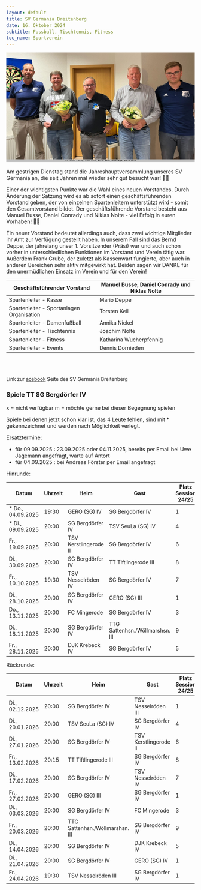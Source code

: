 ```yaml
---
layout: default
title: SV Germania Breitenberg
date: 16. Oktober 2024
subtitle: Fussball, Tischtennis, Fitness
toc_name: Sportverein
---
```


<a href="#" class="image featured"><img src="images/sv_germania_2024.jpg" alt="" /></a>
<p>
Am gestrigen Dienstag stand die Jahreshauptversammlung unseres SV Germania an, die seit Jahren mal wieder sehr gut besucht war! 👌🏻
</p>
<p>
Einer der wichtigsten Punkte war die Wahl eines neuen Vorstandes. Durch Änderung der Satzung wird es ab sofort einen geschäftsführenden Vorstand geben, der von einzelnen Spartenleitern unterstützt wird - somit den Gesamtvorstand bildet. Der geschäftsführende Vorstand besteht aus Manuel Busse, Daniel Conrady und Niklas Nolte - viel Erfolg in euren Vorhaben! ✊🏻							</p>
<p>
Ein neuer Vorstand bedeutet allerdings auch, dass zwei wichtige Mitglieder ihr Amt zur Verfügung gestellt haben. In unserem Fall sind das Bernd Deppe, der jahrelang unser 1. Vorsitzender (Präsi)  war und auch schon vorher in unterschiedlichen Funktionen im Vorstand und Verein tätig war. Außerdem Frank Grube,  der zuletzt als Kassenwart fungierte, aber auch in anderen Bereichen sehr aktiv mitgewirkt hat. Beiden sagen wir DANKE für den unermüdlichen Einsatz im Verein und für den Verein!
</p>

<p>
<table>
<thead>
<tr>
<th>Geschäftsführender Vorstand</th>
<th>Manuel Busse, Daniel Conrady und Niklas Nolte</th>
</tr>
</thead>
<tbody>
<tr>
<td>Spartenleiter - Kasse</td>
<td>Mario Deppe</td>
</tr>
<tr>
<td>Spartenleiter - Sportanlagen Organisation</td>
<td>Torsten Keil</td>
</tr>
<tr>
<td>Spartenleiter - Damenfußball</td>
<td>Annika Nickel</td>
</tr>
<tr>
<td>Spartenleiter - Tischtennis</td>
<td>Joachim Nolte</td>
</tr>
<tr>
<td>Spartenleiter - Fitness</td>
<td>Katharina Wucherpfennig</td>
</tr>
<tr>
<td>Spartenleiter - Events</td>
<td>Dennis Dornieden</td>
</tr>
</tbody>
</table>

</p>
<br><br>
<p><font size="2">Link zur <a href="https://www.facebook.com/profile.php?id=100063576277509" class="icon brands fa-facebook-f">acebook</a> Seite des SV Germania Breitenberg</font></p>


### Spiele TT SG Bergdörfer IV

x = nicht verfügbar
m = möchte gerne bei dieser Begegnung spielen

Spiele bei denen jetzt schon klar ist, das 4 Leute fehlen, sind mit * gekennzeichnet und werden nach Möglichkeit verlegt.

Ersatztermine:

- für 09.09.2025 : 23.09.2025 oder 04.11.2025, bereits per Email bei Uwe Jagemann angefragt, warte auf Antort
- für 04.09.2025 : bei Andreas Förster per Email angefragt

Hinrunde:

| Datum             | Uhrzeit | Heim                  | Gast                            | Platz Session 24/25 | DaC | WR  | OG  | DiC | AG  | MH  | MS  | IE  |
| ----------------- | ------- | --------------------- | ------------------------------- | ------------------- | --- | --- | --- | --- | --- | --- | --- | --- |
| * Do., 04.09.2025 | 19:30   | GERO (SG) IV          | SG Bergdörfer IV                | 1                   | x   | x   |     | x   |     | x   |     |     |
| * Di., 09.09.2025 | 20:00   | SG Bergdörfer IV      | TSV SeuLa (SG) IV               | 4                   | x   | x   | x   | x   |     |     |     |     |
| Fr., 19.09.2025   | 20:00   | TSV Kerstlingerode II | SG Bergdörfer IV                | 6                   |     |     |     | x   |     |     | x   | m   |
| Di., 30.09.2025   | 20:00   | SG Bergdörfer IV      | TT Tiftlingerode III            | 8                   |     |     |     |     |     | x   |     |     |
| Fr., 10.10.2025   | 19:30   | TSV Nesselröden IV    | SG Bergdörfer IV                | 7                   | x   |     |     |     |     | x   |     |     |
| Di., 28.10.2025   | 20:00   | SG Bergdörfer IV      | GERO (SG) III                   | 1                   | x   |     |     |     |     |     |     |     |
| Do., 13.11.2025   | 20:00   | FC Mingerode          | SG Bergdörfer IV                | 3                   |     |     |     |     |     |     |     |     |
| Di., 18.11.2025   | 20:00   | SG Bergdörfer IV      | TTG Sattenhsn./Wöllmarshsn. III | 9                   |     |     |     |     |     |     | x   | m   |
| Fr., 28.11.2025   | 20:00   | DJK Krebeck IV        | SG Bergdörfer IV                | 5                   |     |     |     | x   |     |     |     |     |


Rückrunde:

| Datum           | Uhrzeit | Heim                            | Gast                  | Platz Session 24/25 | DaC | WR  | OG  | DiC | AG  | MH  | MS  | IE  |
| --------------- | ------- | ------------------------------- | --------------------- | ------------------- | --- | --- | --- | --- | --- | --- | --- | --- |
| Di., 02.12.2025 | 20:00   | SG Bergdörfer IV                | TSV Nesselröden III   | 1                   |     |     |     |     |     |     |     |     |
| Di., 20.01.2026 | 20:00   | TSV SeuLa (SG) IV               | SG Bergdörfer IV      | 4                   |     |     |     |     |     |     |     |     |
| Di., 27.01.2026 | 20:00   | SG Bergdörfer IV                | TSV Kerstlingerode II | 6                   |     |     |     |     |     |     |     | m   |
| Fr., 13.02.2026 | 20:15   | TT Tiftlingerode III            | SG Bergdörfer IV      | 8                   |     |     |     |     |     |     |     |     |
| Di., 17.02.2026 | 20:00   | SG Bergdörfer IV                | TSV Nesselröden IV    | 7                   |     |     |     |     |     |     |     |     |
| Fr., 27.02.2026 | 20:00   | GERO (SG) III                   | SG Bergdörfer IV      | 1                   |     |     |     |     |     |     |     |     |
| Di., 03.03.2026 | 20:00   | SG Bergdörfer IV                | FC Mingerode          | 3                   |     |     |     |     |     |     |     |     |
| Fr., 20.03.2026 | 20:00   | TTG Sattenhsn./Wöllmarshsn. III | SG Bergdörfer IV      | 9                   |     |     |     |     |     |     |     | m   |
| Di., 14.04.2026 | 20:00   | SG Bergdörfer IV                | DJK Krebeck IV        | 5                   |     |     |     |     |     |     |     |     |
| Di., 21.04.2026 | 20:00   | SG Bergdörfer IV                | GERO (SG) IV          | 1                   |     |     |     |     |     |     |     |     |
| Fr., 24.04.2026 | 19:30   | TSV Nesselröden III             | SG Bergdörfer IV      | 1                   |     |     |     |     |     |     |     |     |
